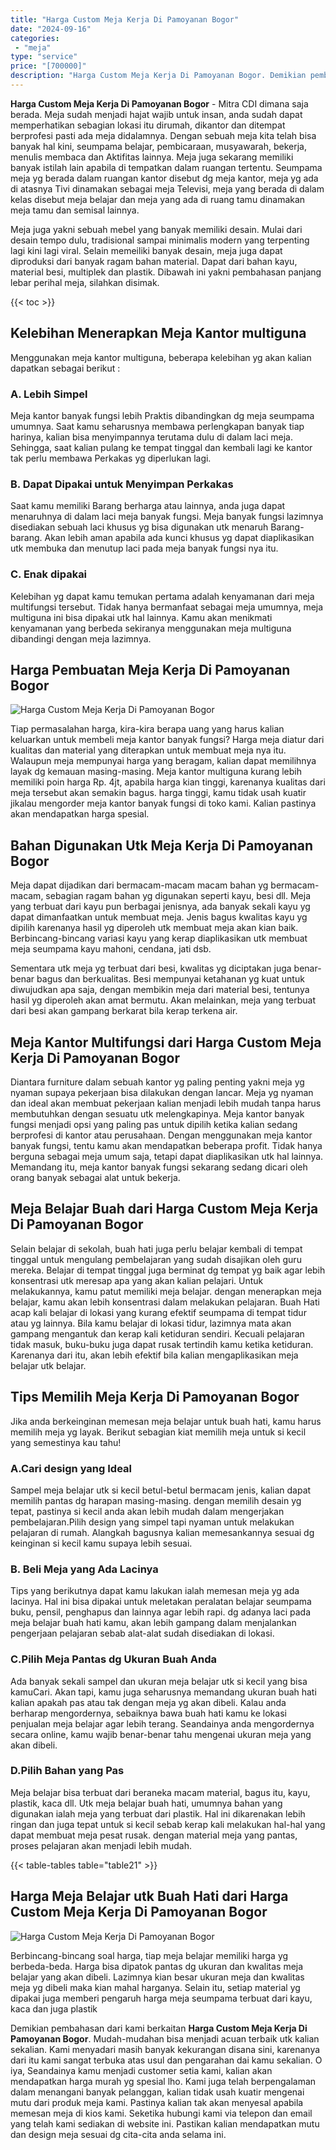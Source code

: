 ```yaml
---
title: "Harga Custom Meja Kerja Di Pamoyanan Bogor"
date: "2024-09-16"
categories:
 - "meja"
type: "service"
price: "[700000]"
description: "Harga Custom Meja Kerja Di Pamoyanan Bogor. Demikian pembahasan dari kami berkaitan **Harga Custom Meja Kerja Di Pamoyanan Bogor**. Mudah-mudahan bisa menjad..."
---
```


**Harga Custom Meja Kerja Di Pamoyanan Bogor** - Mitra CDI dimana saja berada. Meja sudah menjadi hajat wajib untuk insan, anda sudah dapat memperhatikan sebagian lokasi itu dirumah, dikantor dan ditempat berprofesi pasti ada meja didalamnya. Dengan sebuah meja kita telah bisa banyak hal kini, seumpama belajar, pembicaraan, musyawarah, bekerja, menulis membaca dan Aktifitas lainnya. Meja juga sekarang memiliki banyak istilah lain apabila di tempatkan dalam ruangan tertentu. Seumpama meja yg berada dalam ruangan kantor disebut dg meja kantor, meja yg ada di atasnya Tivi dinamakan sebagai meja Televisi, meja yang berada di dalam kelas disebut meja belajar dan meja yang ada di ruang tamu dinamakan meja tamu dan semisal lainnya.

Meja juga yakni sebuah mebel yang banyak memiliki desain. Mulai dari desain tempo dulu, tradisional sampai minimalis modern yang terpenting lagi kini lagi viral. Selain memeiliki banyak desain, meja juga dapat diproduksi dari banyak ragam bahan material. Dapat dari bahan kayu, material besi, multiplek dan plastik. Dibawah ini yakni pembahasan panjang lebar perihal meja, silahkan disimak.

{{< toc >}}

## Kelebihan Menerapkan Meja Kantor multiguna

Menggunakan meja kantor multiguna, beberapa kelebihan yg akan kalian dapatkan sebagai berikut :

### A. Lebih Simpel

Meja kantor banyak fungsi lebih Praktis dibandingkan dg meja seumpama umumnya. Saat kamu seharusnya membawa perlengkapan banyak tiap harinya, kalian bisa menyimpannya terutama dulu di dalam laci meja. Sehingga, saat kalian pulang ke tempat tinggal dan kembali lagi ke kantor tak perlu membawa Perkakas yg diperlukan lagi.

### B. Dapat Dipakai untuk Menyimpan Perkakas

Saat kamu memiliki Barang berharga atau lainnya, anda juga dapat menaruhnya di dalam laci meja banyak fungsi. Meja banyak fungsi lazimnya disediakan sebuah laci khusus yg bisa digunakan utk menaruh Barang-barang. Akan lebih aman apabila ada kunci khusus yg dapat diaplikasikan utk membuka dan menutup laci pada meja banyak fungsi nya itu.

### C. Enak dipakai

Kelebihan yg dapat kamu temukan pertama adalah kenyamanan dari meja multifungsi tersebut. Tidak hanya bermanfaat sebagai meja umumnya, meja multiguna ini bisa dipakai utk hal lainnya. Kamu akan menikmati kenyamanan yang berbeda sekiranya menggunakan meja multiguna dibandingi dengan meja lazimnya.

## Harga Pembuatan Meja Kerja Di Pamoyanan Bogor

![Harga Custom Meja Kerja Di Pamoyanan Bogor](/images/meja/meja-dewasa-011.jpg)

Tiap permasalahan harga, kira-kira berapa uang yang harus kalian keluarkan untuk membeli meja kantor banyak fungsi? Harga meja diatur dari kualitas dan material yang diterapkan untuk membuat meja nya itu. Walaupun meja mempunyai harga yang beragam, kalian dapat memilihnya layak dg kemauan masing-masing. Meja kantor multiguna kurang lebih memiliki poin harga Rp. 4jt, apabila harga kian tinggi, karenanya kualitas dari meja tersebut akan semakin bagus. harga tinggi, kamu tidak usah kuatir jikalau mengorder meja kantor banyak fungsi di toko kami. Kalian pastinya akan mendapatkan harga spesial.

## Bahan Digunakan Utk Meja Kerja Di Pamoyanan Bogor

Meja dapat dijadikan dari bermacam-macam macam bahan yg bermacam-macam, sebagian ragam bahan yg digunakan seperti kayu, besi dll. Meja yang terbuat dari kayu pun berbagai jenisnya, ada banyak sekali kayu yg dapat dimanfaatkan untuk membuat meja. Jenis bagus kwalitas kayu yg dipilih karenanya hasil yg diperoleh utk membuat meja akan kian baik. Berbincang-bincang variasi kayu yang kerap diaplikasikan utk membuat meja seumpama kayu mahoni, cendana, jati dsb.

Sementara utk meja yg terbuat dari besi, kwalitas yg diciptakan juga benar-benar bagus dan berkualitas. Besi mempunyai ketahanan yg kuat untuk diwujudkan apa saja, dengan membikin meja dari material besi, tentunya hasil yg diperoleh akan amat bermutu. Akan melainkan, meja yang terbuat dari besi akan gampang berkarat bila kerap terkena air.

## Meja Kantor Multifungsi dari Harga Custom Meja Kerja Di Pamoyanan Bogor

Diantara furniture dalam sebuah kantor yg paling penting yakni meja yg nyaman supaya pekerjaan bisa dilakukan dengan lancar. Meja yg nyaman dan ideal akan membuat pekerjaan kalian menjadi lebih mudah tanpa harus membutuhkan dengan sesuatu utk melengkapinya. Meja kantor banyak fungsi menjadi opsi yang paling pas untuk dipilih ketika kalian sedang berprofesi di kantor atau perusahaan. Dengan menggunakan meja kantor banyak fungsi, tentu kamu akan mendapatkan beberapa profit. Tidak hanya berguna sebagai meja umum saja, tetapi dapat diaplikasikan utk hal lainnya. Memandang itu, meja kantor banyak fungsi sekarang sedang dicari oleh orang banyak sebagai alat untuk bekerja.

## Meja Belajar Buah dari Harga Custom Meja Kerja Di Pamoyanan Bogor

Selain belajar di sekolah, buah hati juga perlu belajar kembali di tempat tinggal untuk mengulang pembelajaran yang sudah disajikan oleh guru mereka. Belajar di tempat tinggal juga berminat dg tempat yg baik agar lebih konsentrasi utk meresap apa yang akan kalian pelajari. Untuk melakukannya, kamu patut memiliki meja belajar. dengan menerapkan meja belajar, kamu akan lebih konsentrasi dalam melakukan pelajaran. Buah Hati acap kali belajar di lokasi yang kurang efektif seumpama di tempat tidur atau yg lainnya. Bila kamu belajar di lokasi tidur, lazimnya mata akan gampang mengantuk dan kerap kali ketiduran sendiri. Kecuali pelajaran tidak masuk, buku-buku juga dapat rusak tertindih kamu ketika ketiduran. Karenanya dari itu, akan lebih efektif bila kalian mengaplikasikan meja belajar utk belajar.

## Tips Memilih Meja Kerja Di Pamoyanan Bogor

Jika anda berkeinginan memesan meja belajar untuk buah hati, kamu harus memilih meja yg layak. Berikut sebagian kiat memilih meja untuk si kecil yang semestinya kau tahu!

### A.Cari design yang Ideal

Sampel meja belajar utk si kecil betul-betul bermacam jenis, kalian dapat memilih pantas dg harapan masing-masing. dengan memilih desain yg tepat, pastinya si kecil anda akan lebih mudah dalam mengerjakan pembelajaran.Pilih design yang simpel tapi nyaman untuk melakukan pelajaran di rumah. Alangkah bagusnya kalian memesankannya sesuai dg keinginan si kecil kamu supaya lebih sesuai.

### B. Beli Meja yang Ada Lacinya

Tips yang berikutnya dapat kamu lakukan ialah memesan meja yg ada lacinya. Hal ini bisa dipakai untuk meletakan peralatan belajar seumpama buku, pensil, penghapus dan lainnya agar lebih rapi. dg adanya laci pada meja belajar buah hati kamu, akan lebih gampang dalam menjalankan pengerjaan pelajaran sebab alat-alat sudah disediakan di lokasi.

### C.Pilih Meja Pantas dg Ukuran Buah Anda

Ada banyak sekali sampel dan ukuran meja belajar utk si kecil yang bisa kamuCari. Akan tapi, kamu juga seharusnya memandang ukuran buah hati kalian apakah pas atau tak dengan meja yg akan dibeli. Kalau anda berharap mengordernya, sebaiknya bawa buah hati kamu ke lokasi penjualan meja belajar agar lebih terang. Seandainya anda mengordernya secara online, kamu wajib benar-benar tahu mengenai ukuran meja yang akan dibeli.

### D.Pilih Bahan yang Pas

Meja belajar bisa terbuat dari beraneka macam material, bagus itu, kayu, plastik, kaca dll. Utk meja belajar buah hati, umumnya bahan yang digunakan ialah meja yang terbuat dari plastik. Hal ini dikarenakan lebih ringan dan juga tepat untuk si kecil sebab kerap kali melakukan hal-hal yang dapat membuat meja pesat rusak. dengan material meja yang pantas, proses pelajaran akan menjadi lebih mudah.

{{< table-tables table="table21" >}}

## Harga Meja Belajar utk Buah Hati dari Harga Custom Meja Kerja Di Pamoyanan Bogor

![Harga Custom Meja Kerja Di Pamoyanan Bogor](/images/meja/meja-anak-015.jpg)

Berbincang-bincang soal harga, tiap meja belajar memiliki harga yg berbeda-beda. Harga bisa dipatok pantas dg ukuran dan kwalitas meja belajar yang akan dibeli. Lazimnya kian besar ukuran meja dan kwalitas meja yg dibeli maka kian mahal harganya. Selain itu, setiap material yg dipakai juga memberi pengaruh harga meja seumpama terbuat dari kayu, kaca dan juga plastik

Demikian pembahasan dari kami berkaitan **Harga Custom Meja Kerja Di Pamoyanan Bogor**. Mudah-mudahan bisa menjadi acuan terbaik utk kalian sekalian. Kami menyadari masih banyak kekurangan disana sini, karenanya dari itu kami sangat terbuka atas usul dan pengarahan dai kamu sekalian. O iya, Seandainya kamu menjadi customer setia kami, kalian akan mendapatkan harga murah yg spesial lho. Kami juga telah berpengalaman dalam menangani banyak pelanggan, kalian tidak usah kuatir mengenai mutu dari produk meja kami. Pastinya kalian tak akan menyesal apabila memesan meja di kios kami. Seketika hubungi kami via telepon dan email yang telah kami sediakan di website ini. Pastikan kalian mendapatkan mutu dan design meja sesuai dg cita-cita anda selama ini.
